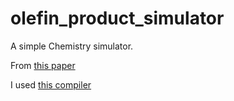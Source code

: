 # olefin_product_simulator

A simple Chemistry simulator.

From [this paper](https://pubs.acs.org/doi/suppl/10.1021/ja303822c/suppl_file/ja303822c_si_001.pdf)

I used [this compiler](https://rextester.com/l/r_online_compiler)